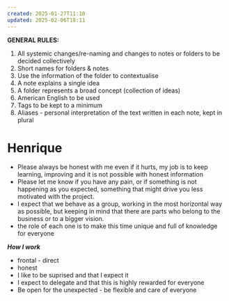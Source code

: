 ```yaml
---
created: 2025-01-27T11:10
updated: 2025-02-06T18:11
---
```

**GENERAL RULES:**

1. All systemic changes/re-naming and changes to notes or folders to be decided collectively
2. Short names for folders & notes
3. Use the information of the folder to contextualise
4. A note explains a single idea
5. A folder represents a broad concept (collection of ideas)
6. American English to be used
7. Tags to be kept to a minimum
8. Aliases - personal interpretation of the text written in each note, kept in plural

# Henrique

- Please always be honest with me even if it hurts, my job is to keep learning, improving and it is not possible with honest information
- Please let me know if you have any pain, or if something is not happening as you expected, something that might drive you less motivated with the project. 
- I expect that we behave as a group, working in the most horizontal way as possible, but keeping in mind that there are parts who belong to the business or to a bigger vision. 
- the role of each one is to make this time unique and full of knowledge for everyone


***How I work***
- frontal - direct
- honest
- I like to be suprised and that I expect it
- I expect to delegate and that this is highly rewarded for everyone
- Be open for the unexpected - be flexible and care of everyone 


